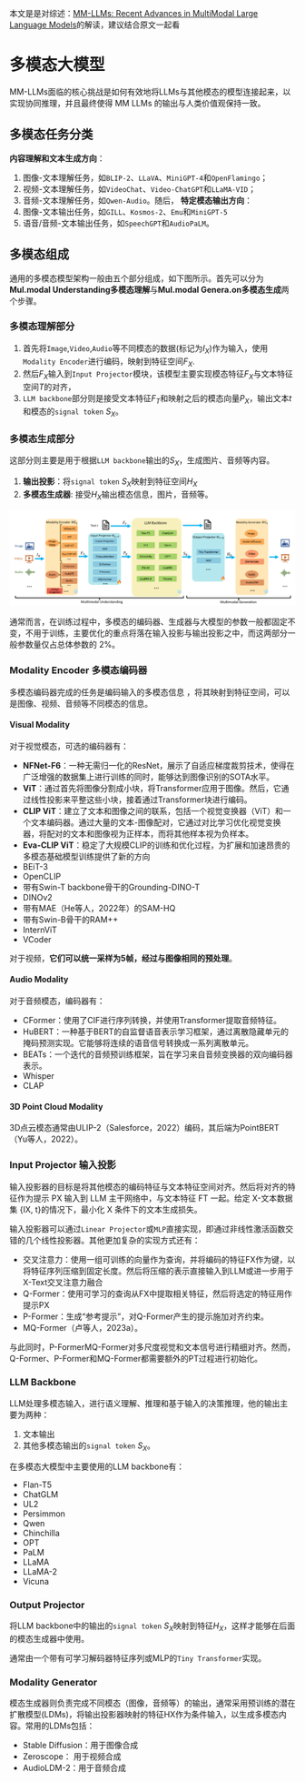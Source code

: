 本文是是对综述：[MM-LLMs: Recent Advances in MultiModal Large Language Models](https://arxiv.org/abs/2401.13601)的解读，建议结合原文一起看

# 多模态大模型
MM-LLMs面临的核心挑战是如何有效地将LLMs与其他模态的模型连接起来，以实现协同推理，并且最终使得 MM LLMs 的输出与人类价值观保持一致。

## 多模态任务分类
**内容理解和文本生成方向**：
1. 图像-文本理解任务，如`BLIP-2`、`LLaVA`、`MiniGPT-4`和`OpenFlamingo`；
2. 视频-文本理解任务，如`VideoChat`、`Video-ChatGPT`和`LLaMA-VID`；
3. 音频-文本理解任务，如`Qwen-Audio`。随后，
**特定模态输出方向**：
1. 图像-文本输出任务，如`GILL`、`Kosmos-2`、`Emu`和`MiniGPT-5`
2. 语音/音频-文本输出任务，如`SpeechGPT`和`AudioPaLM`。

## 多模态组成

通用的多模态模型架构一般由五个部分组成，如下图所示。首先可以分为**Mul.modal Understanding多模态理解**与**Mul.modal Genera.on多模态生成**两个步骤。
### **多模态理解**部分
1. 首先将`Image`,`Video`,`Audio`等不同模态的数据(标记为$I_X$)作为输入，使用`Modality Encoder`进行编码，映射到特征空间$F_X$.
2. 然后$F_X$输入到`Input Projector`模块，该模型主要实现模态特征$F_X$与文本特征空间$T$的对齐，
3. `LLM backbone`部分则是接受文本特征$F_T$和映射之后的模态向量$P_X$，输出文本$t$和模态的`signal token` $S_X$。

### **多模态生成**部分
这部分则主要是用于根据`LLM backbone`输出的$S_X$，生成图片、音频等内容。
1. **输出投影**：将`signal token` $S_X$映射到特征空间$H_X$
2. **多模态生成器**: 接受$H_X$输出模态信息，图片，音频等。

![alt text](../_img/garchitecture.png)


通常而言，在训练过程中，多模态的编码器、生成器与大模型的参数一般都固定不变，不用于训练，主要优化的重点将落在输入投影与输出投影之中，而这两部分一般参数量仅占总体参数的 2%。

### Modality Encoder 多模态编码器
多模态编码器完成的任务是编码输入的多模态信息 ，将其映射到特征空间，可以是图像、视频、音频等不同模态的信息。

#### Visual Modality
对于视觉模态，可选的编码器有：
- **NFNet-F6**：一种无需归一化的ResNet，展示了自适应梯度裁剪技术，使得在广泛增强的数据集上进行训练的同时，能够达到图像识别的SOTA水平。
- **ViT**：通过首先将图像分割成小块，将Transformer应用于图像。然后，它通过线性投影来平整这些小块，接着通过Transformer块进行编码。
- **CLIP ViT**：建立了文本和图像之间的联系，包括一个视觉变换器（ViT）和一个文本编码器。通过大量的文本-图像配对，它通过对比学习优化视觉变换器，将配对的文本和图像视为正样本，而将其他样本视为负样本。
- **Eva-CLIP ViT**：稳定了大规模CLIP的训练和优化过程，为扩展和加速昂贵的多模态基础模型训练提供了新的方向
- BEiT-3
- OpenCLIP
- 带有Swin-T backbone骨干的Grounding-DINO-T
- DINOv2
- 带有MAE（He等人，2022年）的SAM-HQ
- 带有Swin-B骨干的RAM++
- InternViT
- VCoder
  
对于视频，**它们可以统一采样为5帧，经过与图像相同的预处理**。

#### Audio Modality
对于音频模态，编码器有：
- CFormer：使用了CIF进行序列转换，并使用Transformer提取音频特征。
- HuBERT：一种基于BERT的自监督语音表示学习框架，通过离散隐藏单元的掩码预测实现。它能够将连续的语音信号转换成一系列离散单元。
- BEATs：一个迭代的音频预训练框架，旨在学习来自音频变换器的双向编码器表示。
- Whisper
- CLAP

#### 3D Point Cloud Modality
3D点云模态通常由ULIP-2（Salesforce，2022）编码，其后端为PointBERT（Yu等人，2022）。


### Input Projector 输入投影
输入投影器的目标是将其他模态的编码特征与文本特征空间对齐。然后将对齐的特征作为提示 PX 输入到 LLM 主干网络中，与文本特征 FT 一起。给定 X-文本数据集 {IX, t}的情况下，最小化 X 条件下的文本生成损失。

输入投影器可以通过`Linear Projector`或`MLP`直接实现，即通过非线性激活函数交错的几个线性投影器。其他更加复杂的实现方式还有：
- 交叉注意力：使用一组可训练的向量作为查询，并将编码的特征FX作为键，以将特征序列压缩到固定长度。然后将压缩的表示直接输入到LLM或进一步用于X-Text交叉注意力融合
- Q-Former：使用可学习的查询从FX中提取相关特征，然后将选定的特征用作提示PX
- P-Former：生成“参考提示”，对Q-Former产生的提示施加对齐约束。
- MQ-Former（卢等人，2023a）。

与此同时，P-FormerMQ-Former对多尺度视觉和文本信号进行精细对齐。然而，Q-Former、P-Former和MQ-Former都需要额外的PT过程进行初始化。

### LLM Backbone 
LLM处理多模态输入，进行语义理解、推理和基于输入的决策推理，他的输出主要为两种：
1. 文本输出
2. 其他多模态输出的`signal token` $S_X$。

在多模态大模型中主要使用的LLM backbone有：
- Flan-T5
- ChatGLM 
- UL2 
- Persimmon
- Qwen
- Chinchilla
- OPT
- PaLM
- LLaMA
- LLaMA-2
- Vicuna

### Output Projector
将LLM backbone中的输出的`signal token` $S_X$映射到特征$H_X$，这样才能够在后面的模态生成器中使用。

通常由一个带有可学习解码器特征序列或MLP的`Tiny Transformer`实现。

### Modality Generator
模态生成器则负责完成不同模态（图像，音频等）的输出，通常采用预训练的潜在扩散模型(LDMs)，将输出投影器映射的特征HX作为条件输入，以生成多模态内容。常用的LDMs包括：
- Stable Diffusion：用于图像合成
- Zeroscope： 用于视频合成
- AudioLDM-2：用于音频合成


